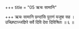 +++
title = "05 ऋचः सामानि"

+++
ऋचः सामानि छन्दांसि पुराणं यजुषा सह ।  
उच्छिष्टाज्जज्ञिरे सर्वे दिवि देवा दिविश्रितः ॥ ६ ॥